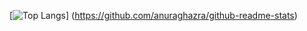 [![Top Langs](https://github-readme-stats.vercel.app/api/top-langs/?username=konjikicity&layout=compact)]
(https://github.com/anuraghazra/github-readme-stats)

